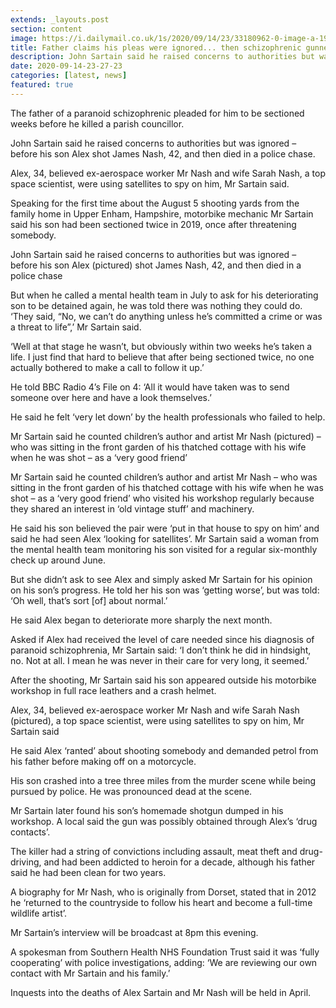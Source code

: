 ```yaml
---
extends: _layouts.post
section: content
image: https://i.dailymail.co.uk/1s/2020/09/14/23/33180962-0-image-a-19_1600120874969.jpg 
title: Father claims his pleas were ignored... then schizophrenic gunned down councillor before dying 
description: John Sartain said he raised concerns to authorities but was ignored - before his son Alex (pictured) shot James Nash, 42, and then died in a police chase. 
date: 2020-09-14-23-27-23 
categories: [latest, news] 
featured: true 
--- 
```

The father of a paranoid schizophrenic pleaded for him to be sectioned weeks before he killed a parish councillor.

John Sartain said he raised concerns to authorities but was ignored – before his son Alex shot James Nash, 42, and then died in a police chase.

Alex, 34, believed ex-aerospace worker Mr Nash and wife Sarah Nash, a top space scientist, were using satellites to spy on him, Mr Sartain said.

Speaking for the first time about the August 5 shooting yards from the family home in Upper Enham, Hampshire, motorbike mechanic Mr Sartain said his son had been sectioned twice in 2019, once after threatening somebody.

John Sartain said he raised concerns to authorities but was ignored – before his son Alex (pictured) shot James Nash, 42, and then died in a police chase

But when he called a mental health team in July to ask for his deteriorating son to be detained again, he was told there was nothing they could do. ‘They said, “No, we can’t do anything unless he’s committed a crime or was a threat to life”,’ Mr Sartain said.

‘Well at that stage he wasn’t, but obviously within two weeks he’s taken a life. I just find that hard to believe that after being sectioned twice, no one actually bothered to make a call to follow it up.’

He told BBC Radio 4’s File on 4: ‘All it would have taken was to send someone over here and have a look themselves.’

He said he felt ‘very let down’ by the health professionals who failed to help.

Mr Sartain said he counted children’s author and artist Mr Nash (pictured) – who was sitting in the front garden of his thatched cottage with his wife when he was shot – as a ‘very good friend’

Mr Sartain said he counted children’s author and artist Mr Nash – who was sitting in the front garden of his thatched cottage with his wife when he was shot – as a ‘very good friend’ who visited his workshop regularly because they shared an interest in ‘old vintage stuff’ and machinery.

He said his son believed the pair were ‘put in that house to spy on him’ and said he had seen Alex ‘looking for satellites’. Mr Sartain said a woman from the mental health team monitoring his son visited for a regular six-monthly check up around June.

But she didn’t ask to see Alex and simply asked Mr Sartain for his opinion on his son’s progress. He told her his son was ‘getting worse’, but was told: ‘Oh well, that’s sort [of] about normal.’

He said Alex began to deteriorate more sharply the next month.

Asked if Alex had received the level of care needed since his diagnosis of paranoid schizophrenia, Mr Sartain said: ‘I don’t think he did in hindsight, no. Not at all. I mean he was never in their care for very long, it seemed.’

After the shooting, Mr Sartain said his son appeared outside his motorbike workshop in full race leathers and a crash helmet.

Alex, 34, believed ex-aerospace worker Mr Nash and wife Sarah Nash (pictured), a top space scientist, were using satellites to spy on him, Mr Sartain said

He said Alex ‘ranted’ about shooting somebody and demanded petrol from his father before making off on a motorcycle.

His son crashed into a tree three miles from the murder scene while being pursued by police. He was pronounced dead at the scene.

Mr Sartain later found his son’s homemade shotgun dumped in his workshop. A local said the gun was possibly obtained through Alex’s ‘drug contacts’.

The killer had a string of convictions including assault, meat theft and drug-driving, and had been addicted to heroin for a decade, although his father said he had been clean for two years.

A biography for Mr Nash, who is originally from Dorset, stated that in 2012 he ‘returned to the countryside to follow his heart and become a full-time wildlife artist’.

Mr Sartain’s interview will be broadcast at 8pm this evening.

A spokesman from Southern Health NHS Foundation Trust said it was ‘fully cooperating’ with police investigations, adding: ‘We are reviewing our own contact with Mr Sartain and his family.’

Inquests into the deaths of Alex Sartain and Mr Nash will be held in April.

